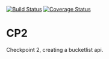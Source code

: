 [![Build Status](https://travis-ci.org/clementm916/CP2.svg?branch=master)](https://travis-ci.org/clementm916/CP2) [![Coverage Status](https://coveralls.io/repos/github/clementm916/CP2/badge.svg?branch=master)](https://coveralls.io/github/clementm916/CP2?branch=master)

# CP2
Checkpoint 2, creating a bucketlist api.
